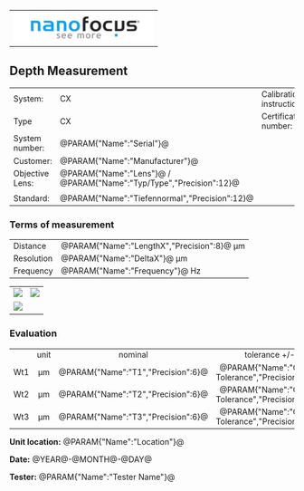 <!--   EvalAlgoName=NF_NED_Abnahme_Tiefennormal_A1 -->


||
|-:|
|![](logo.png)|


## Depth Measurement 

 


|||||
|-|-|-|-|
|System: |  CX |Calibration instruction:| VDI/VDE 2655 Part 1.2|
|Type|   CX | Certificate number: |@PARAM{"Name":"Serial"}@-@YEAR@@MONTH@@DAY@|
|System number:| @PARAM{"Name":"Serial"}@|||
|Customer:| @PARAM{"Name":"Manufacturer"}@|||
|Objective Lens: |@PARAM{"Name":"Lens"}@  /  @PARAM{"Name":"Typ/Type","Precision":12}@ |||
|| |||
|Standard: |@PARAM{"Name":"Tiefennormal","Precision":12}@|||

### Terms of measurement 

|||
|-|-|
|Distance|@PARAM{"Name":"LengthX","Precision":8}@  µm|
|Resolution|@PARAM{"Name":"DeltaX"}@ µm|
|Frequency| @PARAM{"Name":"Frequency"}@ Hz|
 

|||
|-|-| 
|![](Depth01_LS.svg)|![](Depth02_LS.svg)|
|![](Depth03_LS.svg)|
 
 
### Evaluation

 

|||||||
|:-:|:-:|:-:|:-:|:-:|:-:|
| |unit  |nominal   | tolerance  +/- | actual  | status|
| Wt1   | µm | @PARAM{"Name":"T1","Precision":6}@ |    @PARAM{"Name":"Groove Tolerance","Precision":12}@|   @PARAM{"Name":"Wt1","Precision":4}@ | <span id="Wt1control"> Ok</span>|
| Wt2   | µm| @PARAM{"Name":"T2","Precision":6}@  |    @PARAM{"Name":"Groove Tolerance","Precision":12}@ |  @PARAM{"Name":"Wt2","Precision":4}@ | <span id="Wt2control"> Ok</span>|
| Wt3   | µm| @PARAM{"Name":"T3","Precision":6}@  |    @PARAM{"Name":"Groove Tolerance","Precision":12}@ |  @PARAM{"Name":"Wt3","Precision":4}@ | <span id="Wt3control"> Ok</span>|
 
 

__Unit location:__ @PARAM{"Name":"Location"}@

__Date:__ @YEAR@-@MONTH@-@DAY@ 

__Tester:__ @PARAM{"Name":"Tester Name"}@

 

<div id="sumresults">  </div>

<script>

var PARAM = @PJSON{"Set":0}@;
var META = @MJSON{"Set":0}@;
 
var tolerance =  @PARAM{"Name":"Groove Tolerance"}@;
var value =  @PARAM{"Name":"Wt1"}@;
var nominal = @PARAM{"Name":"T1"}@;
var Result = {"value":0,"nominal":0,"status":"","timestamp":0};
var status = "";

if(  value < nominal-tolerance || value > nominal+tolerance) 
{
 status = "not Ok";
} 
else
{
 status = "Ok";
}
document.getElementById("Wt1control").innerHTML = status;


Result["value"] = value;
Result["nominal"] = nominal;
Result["status"] = status;
Result["timestamp"] = Date.now();
sessionStorage.setItem(document.title+"Result_T1", JSON.stringify(Result));

 
value =  @PARAM{"Name":"Wt2"}@;
nominal = @PARAM{"Name":"T2"}@;

if(  value < nominal-tolerance || value > nominal+tolerance) 
{
 status = "not Ok";
} 
else
{
 status = "Ok";
}
document.getElementById("Wt2control").innerHTML = status;

Result["value"] = value;
Result["nominal"] = nominal;
Result["status"] = status;
Result["timestamp"] = Date.now();
sessionStorage.setItem(document.title+"Result_T2", JSON.stringify(Result));


 
value =  @PARAM{"Name":"Wt3"}@;
nominal = @PARAM{"Name":"T3"}@;

if(  value < nominal-tolerance || value > nominal+tolerance) 
{
 status = "not Ok";
} 
else
{
 status = "Ok";
}

document.getElementById("Wt3control").innerHTML = status;

Result["value"] = value;
Result["nominal"] = nominal;
Result["status"] = status;
Result["timestamp"] = Date.now();
sessionStorage.setItem(document.title+"Result_T3", JSON.stringify(Result));

</script>

 
